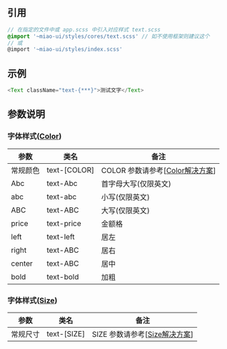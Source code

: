 ## 引用

```scss
// 在指定的文件中或 app.scss 中引入对应样式 text.scss
@import '~miao-ui/styles/cores/text.scss' // 如不使用框架则建议这个
// 或
@import '~miao-ui/styles/index.scss'
```

## 示例

```ts
<Text className="text-{***}">测试文字</Text>
```

## 参数说明

### 字体样式([Color](./docs/Color.md))

| 参数| 类名|备注|
| ---|---|---|
|常规颜色|text-[COLOR]|COLOR 参数请参考[[Color解决方案](./docs/Color.md)]|
|Abc|text-Abc|首字母大写(仅限英文)|
|abc|text-abc|小写(仅限英文)|
|ABC|text-ABC|大写(仅限英文)|
|price|text-price|金额格|
|left|text-left|居左|
|right|text-ABC|居右|
|center|text-ABC|居中|
|bold|text-bold|加粗|

### 字体样式([Size](./docs/Size.md))

| 参数| 类名|备注|
| ---|---|---|
|常规尺寸|text-[SIZE]|SIZE 参数请参考[[Size解决方案](./docs/Size.md)]|
